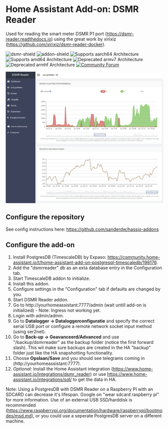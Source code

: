 
# Home Assistant Add-on: DSMR Reader

Used for reading the smart meter DSMR P1 port (https://dsmr-reader.readthedocs.io) using the great work by xirixiz (https://github.com/xirixiz/dsmr-reader-docker).


![dsmr-shield] ![addon-shield] ![Supports aarch64 Architecture][aarch64-shield] ![Supports amd64 Architecture][amd64-shield] ![Deprecated armv7 Architecture][armv7-shield] ![Deprecated armhf Architecture][armhf-shield] [![Community Forum][forum-shield]][forum]

![DSMR Reader](/images/dsmr_reader.png)

[aarch64-shield]: https://img.shields.io/badge/aarch64-yes-green.svg?style=flat-square
[amd64-shield]: https://img.shields.io/badge/amd64-yes-green.svg?style=flat-square
[armv7-shield]: https://img.shields.io/badge/armv7-yes-green.svg?style=flat-square
[armhf-shield]: https://img.shields.io/badge/armhf-deprecated-orange.svg?style=flat-square

[dsmr-shield]: https://img.shields.io/badge/DSMR%20Reader%20Version-%204.12-purple.svg?style=flat-square
[addon-shield]: https://img.shields.io/badge/Addon%20Version-%200.1.3-purple.svg?style=flat-square
[forum-shield]: https://img.shields.io/badge/community-forum-brightgreen.svg?style=flat-square
[forum]: https://community.home-assistant.io/t/dsmr-reader-add-on-for-home-assistant/279087
## Configure the repository

See config instructions here: https://github.com/sanderdw/hassio-addons


## Configure the add-on

1. Install PostgresDB (TimescaleDB) by Expaso: https://community.home-assistant.io/t/home-assistant-add-on-postgresql-timescaledb/198176.
2. Add the "dsmrreader" db as an exta database entry in the Configuration tab.
3. Start TimescaleDB addon to initialize.
4. Install this addon.
5. Configure settings in the "Configuration" tab if defaults are changed by you.
6. Start DSMR Reader addon.
7. Go to http://yourhomeassistant:7777/admin (wait untill add-on is initialized) - Note: Ingress not working yet.
8. Login with admin/admin.
9. Go to **Datalogger -> Dataloggerconfiguratie** and specify the correct serial USB port or configure a remote network socket input method (using ser2net).
10. Go to **Back-up -> Geavanceerd/Advanced** and use "/backup/dsmrreader" as the backup folder (notice the first forward slash). This wil make sure backups are created in the HA "backup" folder just like the HA snapshotting functionality.
11. Choose **Opslaan/Save** and you should see telegrams coming in (http://yourhomeassistant:7777).
12. _Optional:_ Install the Home Assistant integration (https://www.home-assistant.io/integrations/dsmr_reader) or use https://www.home-assistant.io/integrations/sql/ to get the data in HA.

Note: Using a PostgresDB with DSMR Reader on a Raspberry PI with an SDCARD can decrease it's lifespan. Google on "wear sdcard raspberry pi" for more information. 
Use of an external USB SSD/harddisk is recommended (https://www.raspberrypi.org/documentation/hardware/raspberrypi/bootmodes/msd.md), or you could use a seperate PostgresDB server on a different machine.

